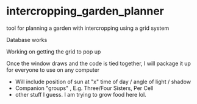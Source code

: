 # intercropping_garden_planner
tool for planning a garden with intercropping using a grid system

Database works

Working on getting the grid to pop up 

Once the window draws and the code is tied together, I will package it up for everyone to use
on any computer

 - Will include position of sun at "x" time of day / angle of light / shadow
 - Companion "groups" , E.g. Three/Four Sisters, Per Cell
 - other stuff I guess. I am trying to grow food here lol.

